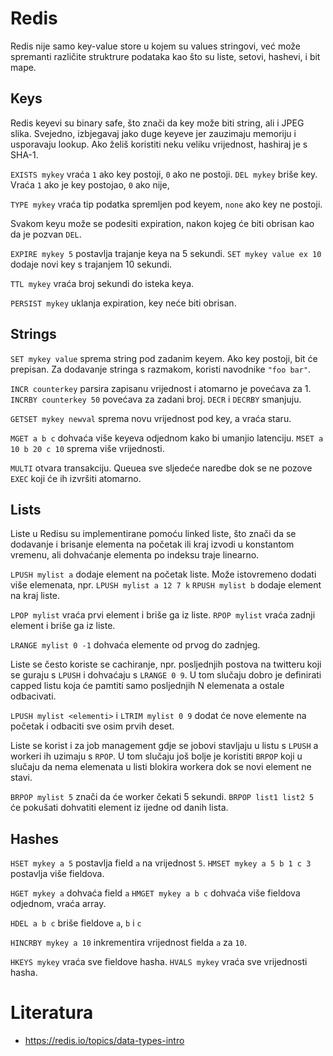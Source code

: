 # Redis

Redis nije samo key-value store u kojem su values stringovi, već može spremanti različite struktrure podataka kao što su liste, setovi, hashevi, i bit mape.

## Keys

Redis keyevi su binary safe, što znači da key može biti string, ali i JPEG slika. Svejedno, izbjegavaj jako duge keyeve jer zauzimaju memoriju i usporavaju lookup. Ako želiš koristiti neku veliku vrijednost, hashiraj je s SHA-1.

`EXISTS mykey` vraća `1` ako key postoji, `0` ako ne postoji.
`DEL mykey` briše key. Vraća `1` ako je key postojao, `0` ako nije,

`TYPE mykey` vraća tip podatka spremljen pod keyem, `none` ako key ne postoji.

Svakom keyu može se podesiti expiration, nakon kojeg će biti obrisan kao da je pozvan `DEL`.

`EXPIRE mykey 5` postavlja trajanje keya na 5 sekundi.
`SET mykey value ex 10` dodaje novi key s trajanjem 10 sekundi.

`TTL mykey` vraća broj sekundi do isteka keya.

`PERSIST mykey` uklanja expiration, key neće biti obrisan.

## Strings

`SET mykey value` sprema string pod zadanim keyem. Ako key postoji, bit će prepisan. Za dodavanje stringa s razmakom, koristi navodnike `"foo bar"`.

`INCR counterkey` parsira zapisanu vrijednost i atomarno je povećava za 1.
`INCRBY counterkey 50` povećava za zadani broj.
`DECR` i `DECRBY` smanjuju.

`GETSET mykey newval` sprema novu vrijednost pod key, a vraća staru.

`MGET a b c` dohvaća više keyeva odjednom kako bi umanjio latenciju.
`MSET a 10 b 20 c 10` sprema više vrijednosti.

`MULTI` otvara transakciju. Queuea sve sljedeće naredbe dok se ne pozove `EXEC` koji će ih izvršiti atomarno.

## Lists

Liste u Redisu su implementirane pomoću linked liste, što znači da se dodavanje i brisanje elementa na početak ili kraj izvodi u konstantom vremenu, ali dohvaćanje elementa po indeksu traje linearno.

`LPUSH mylist a` dodaje element na početak liste. Može istovremeno dodati više elemenata, npr. `LPUSH mylist a 12 7 k`
`RPUSH mylist b` dodaje element na kraj liste.

`LPOP mylist` vraća prvi element i briše ga iz liste.
`RPOP mylist` vraća zadnji element i briše ga iz liste.

`LRANGE mylist 0 -1` dohvaća elemente od prvog do zadnjeg.

Liste se često koriste se cachiranje, npr. posljednjih postova na twitteru koji se guraju s `LPUSH` i dohvaćaju s `LRANGE 0 9`. U tom slučaju dobro je definirati capped listu koja će pamtiti samo posljednjih N elemenata a ostale odbacivati.

`LPUSH mylist <elementi>` i `LTRIM mylist 0 9` dodat će nove elemente na početak i odbaciti sve osim prvih deset.

Liste se korist i za job management gdje se jobovi stavljaju u listu s `LPUSH` a workeri ih uzimaju s `RPOP`. U tom slučaju još bolje je koristiti `BRPOP` koji u slučaju da nema elemenata u listi blokira workera dok se novi element ne stavi.

`BRPOP mylist 5` znači da će worker čekati 5 sekundi.
`BRPOP list1 list2 5` će pokušati dohvatiti element iz ijedne od danih lista.

## Hashes

`HSET mykey a 5` postavlja field `a` na vrijednost `5`.
`HMSET mykey a 5 b 1 c 3` postavlja više fieldova.

`HGET mykey a` dohvaća field `a`
`HMGET mykey a b c` dohvaća više fieldova odjednom, vraća array.

`HDEL a b c` briše fieldove `a`, `b` i `c`

`HINCRBY mykey a 10` inkrementira vrijednost fielda `a` za `10`.

`HKEYS mykey` vraća sve fieldove hasha.
`HVALS mykey` vraća sve vrijednosti hasha.

# Literatura

* https://redis.io/topics/data-types-intro
